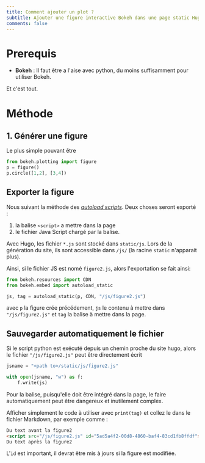 ```yaml
---
title: Comment ajouter un plot ?
subtitle: Ajouter une figure interactive Bokeh dans une page static Hugo
comments: false
---
```


# Prerequis

* **Bokeh** : Il faut être a l'aise avec python, du moins suffisamment pour utiliser Bokeh.

Et c'est tout.

# Méthode

## 1. Générer une figure 
Le plus simple pouvant être

```python
from bokeh.plotting import figure
p = figure()
p.circle([1,2], [3,4])
```

## Exporter la figure
Nous suivant la méthode des [_autoload scripts_](https://docs.bokeh.org/en/latest/docs/user_guide/embed.html#autoload-scripts).
Deux choses seront exporté :

   1. la balise `<script>` a mettre dans la page
   2. le fichier Java Script chargé par la balise.

Avec Hugo, les fichier `*.js` sont stocké dans `static/js`.
Lors de la génération du site, ils sont accessible dans `/js/` (la racine `static` n'apparait plus).

Ainsi, si le fichier JS est nomé `figure2.js`, alors l'exportation se fait ainsi:

```python
from bokeh.resources import CDN
from bokeh.embed import autoload_static

js, tag = autoload_static(p, CDN, "/js/figure2.js")
```

avec `p` la figure crée précédement, `js` le contenu à mettre dans `"/js/figure2.js"` et `tag` la balise à mettre dans la page.

## Sauvegarder automatiquement le fichier
Si le script python est exécuté depuis un chemin proche du site hugo, alors le fichier `"/js/figure2.js"` peut être directement écrit

```python
jsname = "<path to>/static/js/figure2.js"

with open(jsname, "w") as f:
    f.write(js)
```

Pour la balise, puisqu'elle doit être intégré dans la page, le faire automatiquement peut être dangereux et inutilement complex.

Afficher simplement le code à utiliser avec `print(tag)` et collez le dans le fichier Markdown, par exemple comme :

```Markdown
Du text avant la figure2
<script src="/js/figure2.js" id="5ad5a4f2-00d8-4860-baf4-83cd1fb8ffdf"></script>
Du text après la figure2
```
L'`id` est important, il devrat être mis à jours si la figure est modifiée.

